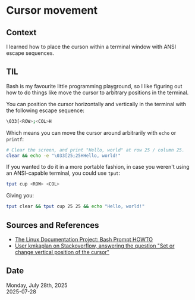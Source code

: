 # Cursor movement

## Context
I learned how to place the curson within a terminal window with ANSI escape sequences.

## TIL
Bash is my favourite little programming playground, so I like figuring out how to do things like move the cursor to arbitrary positions in the terminal.

You can position the cursor horizontally and vertically in the terminal with the following escape sequence:

```bash
\033[<ROW>;<COL>H
```

Which means you can move the cursor around arbitrarily with `echo` or `printf`:

```bash
# Clear the screen, and print "Hello, world" at row 25 / column 25.
clear && echo -e "\033[25;25HHello, world!" 
```

If you wanted to do it in a more portable fashion, in case you weren't using an ANSI-capable terminal, you could use `tput`:

```bash
tput cup <ROW> <COL>
```

Giving you:

```bash
tput clear && tput cup 25 25 && echo "Hello, world!"
```

## Sources and References
* [The Linux Documentation Project: Bash Prompt HOWTO](https://tldp.org/HOWTO/Bash-Prompt-HOWTO/x361.html)
* [User kmkaplan on Stackoverflow, answering the question "Set or change vertical position of the cursor"](https://stackoverflow.com/a/14259377)


## Date
Monday, July 28th, 2025  
2025-07-28  
